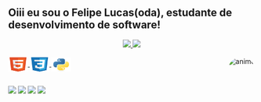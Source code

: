 ## Oiii eu sou o Felipe Lucas(oda), estudante de desenvolvimento de software!
<div align="center">
  <a href="https://github.com/odaaaaaa">
  <img height="150em" src="https://github-readme-stats.vercel.app/api?username=odaaaaaa&show_icons=true&theme=dark&include_all_commits=true&count_private=true"/>
  <img height="150em" src="https://github-readme-stats.vercel.app/api/top-langs/?username=odaaaaaa&layout=compact&langs_count=7&theme=dark"/>
</div>
<div style="display: inline_block"><br>
  <img align="center" alt="Rafa-HTML" height="30" width="40" src="https://raw.githubusercontent.com/devicons/devicon/master/icons/html5/html5-original.svg">
  <img align="center" alt="Rafa-CSS" height="30" width="40" src="https://raw.githubusercontent.com/devicons/devicon/master/icons/css3/css3-original.svg">
  <img align="center" alt="Rafa-Python" height="30" width="40" src="https://raw.githubusercontent.com/devicons/devicon/master/icons/python/python-original.svg">
  <img align="right" alt="anime" height="130" style="border-radius:100px;" src="https://c.tenor.com/MscNVAKPntwAAAAd/anime.gif">
</div>
 
##
 
<div>
  <a href="https://www.youtube.com/channel/UCLRqmQFWpl6h5teqUYh3r_Q" target="_blank"><img src="https://img.shields.io/badge/YouTube-FF0000?style=for-the-badge&logo=youtube&logoColor=white" target="_blank"></a>
  <a href="https://www.instagram.com/felipe_jettt/" target="_blank"><img src="https://img.shields.io/badge/-Instagram-%23E4405F?style=for-the-badge&logo=instagram&logoColor=white" target="_blank"></a>
  <a href = "mailto:fefelbf@gmail.com"><img src="https://img.shields.io/badge/-Gmail-%23333?style=for-the-badge&logo=gmail&logoColor=white" target="_blank"></a>
  <a href="https://steamcommunity.com/profiles/76561199198424523" target="_blank"><img src="https://img.shields.io/badge/Steam-000000?style=for-the-badge&logo=steam&logoColor=white" target="_blank"></a> 
 </div>

